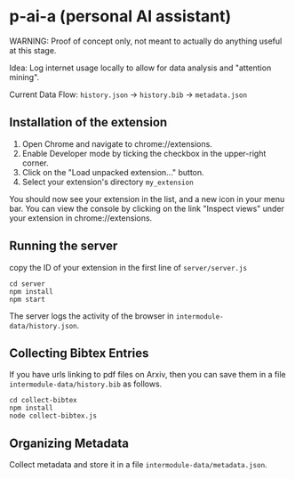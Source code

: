 # p-ai-a (personal AI assistant)

WARNING: Proof of concept only, not meant to actually do anything useful at this stage.

Idea: Log internet usage locally to allow for data analysis and "attention mining".

Current Data Flow: `history.json` -> `history.bib` -> `metadata.json`

## Installation of the extension

1. Open Chrome and navigate to chrome://extensions.
2. Enable Developer mode by ticking the checkbox in the upper-right corner.
3. Click on the "Load unpacked extension..." button.
4. Select your extension's directory `my_extension`

You should now see your extension in the list, and a new icon in your menu bar. You can view the console by clicking on the link "Inspect views" under your extension in chrome://extensions.

## Running the server

copy the ID of your extension in the first line of `server/server.js`

```
cd server
npm install
npm start
```

The server logs the activity of the browser in `intermodule-data/history.json`.

## Collecting Bibtex Entries

If you have urls linking to pdf files on Arxiv, then you can save them in a file `intermodule-data/history.bib` as follows.

```
cd collect-bibtex
npm install
node collect-bibtex.js
```

## Organizing Metadata

Collect metadata and store it in a file `intermodule-data/metadata.json`.

